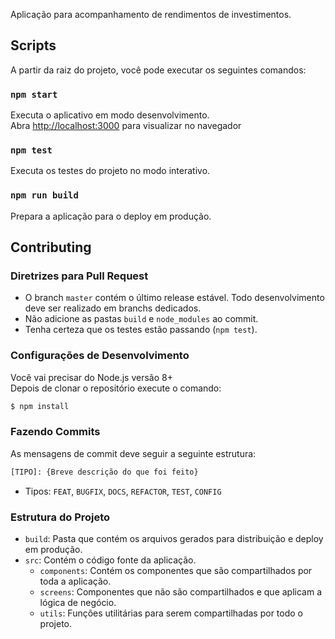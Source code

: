 Aplicação para acompanhamento de rendimentos de investimentos.

## Scripts

A partir da raiz do projeto, você pode executar os seguintes comandos:

### `npm start`

Executa o aplicativo em modo desenvolvimento.<br />
Abra [http://localhost:3000](http://localhost:3000) para visualizar no navegador

### `npm test`

Executa os testes do projeto no modo interativo.<br/>

### `npm run build`

Prepara a aplicação para o deploy em produção.

## Contributing

### Diretrizes para Pull Request

- O branch `master` contém o último release estável. Todo desenvolvimento deve ser realizado em branchs dedicados.
- Não adicione as pastas `build` e `node_modules` ao commit.
- Tenha certeza que os testes estão passando (`npm test`).

### Configurações de Desenvolvimento

Você vai precisar do Node.js versão 8+<br/>
Depois de clonar o repositório execute o comando:

```bash
$ npm install
```

### Fazendo Commits

As mensagens de commit deve seguir a seguinte estrutura:

```bash
[TIPO]: {Breve descrição do que foi feito}
```

- Tipos: `FEAT`, `BUGFIX`, `DOCS`, `REFACTOR`, `TEST`, `CONFIG`

### Estrutura do Projeto

- `build`: Pasta que contém os arquivos gerados para distribuição e deploy em produção.
- `src`: Contém o código fonte da aplicação.
  - `components`: Contém os componentes que são compartilhados por toda a aplicação.
  - `screens`: Componentes que não são compartilhados e que aplicam a lógica de negócio.
  - `utils`: Funções utilitárias para serem compartilhadas por todo o projeto.
